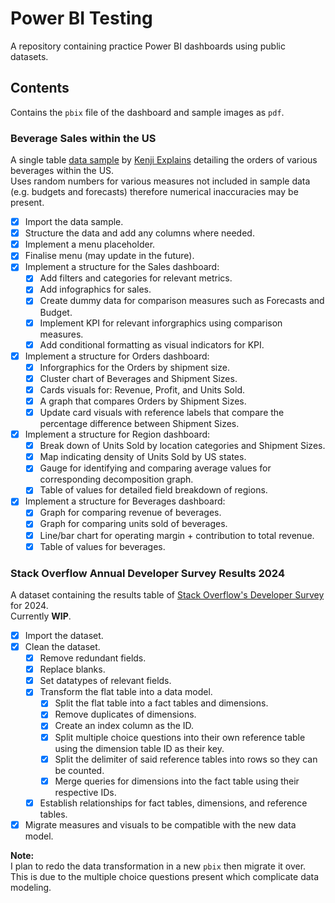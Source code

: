 # Power BI Testing
A repository containing practice Power BI dashboards using public datasets.

## Contents
Contains the ```pbix``` file of the dashboard and sample images as ```pdf```.

### Beverage Sales within the US
A single table [data sample](https://www.youtube.com/redirect?event=video_description&redir_token=QUFFLUhqbmVEQmxYRmp3WU44S0Fud2U0M1VIMTdvVWJ3d3xBQ3Jtc0tuMGE5SmxMYVdwUkxHNExLZzBPcFIyNDZJdklhYS0tSTMxaWJzNnotWVZvLVZESHFVLThXUUI3UlI1enBDQkR5dWRxUHdxb0ZlQms1d25kREZmOXpfSzRPbW9HbDY2Q2tSSWR3TTF4M0xMZGF0OXFpRQ&q=https%3A%2F%2Fview.flodesk.com%2Fpages%2F64956a78e24707d60dfe48c7&v=NISsW-bVAwU) by [Kenji Explains](https://www.youtube.com/@KenjiExplains) detailing the orders of various beverages within the US. <br />
Uses random numbers for various measures not included in sample data (e.g. budgets and forecasts) therefore numerical inaccuracies may be present.

- [x] Import the data sample.
- [x] Structure the data and add any columns where needed.
- [x] Implement a menu placeholder.
- [x] Finalise menu (may update in the future).
- [x] Implement a structure for the Sales dashboard:
    - [x] Add filters and categories for relevant metrics.
    - [x] Add infographics for sales.
    - [x] Create dummy data for comparison measures such as Forecasts and Budget.
    - [x] Implement KPI for relevant inforgraphics using comparison measures.
    - [x] Add conditional formatting as visual indicators for KPI.
- [x] Implement a structure for Orders dashboard:
    - [x] Inforgraphics for the Orders by shipment size.
    - [x] Cluster chart of Beverages and Shipment Sizes.
    - [x] Cards visuals for: Revenue, Profit, and Units Sold.
    - [x] A graph that compares Orders by Shipment Sizes.
    - [x] Update card visuals with reference labels that compare the percentage difference between Shipment Sizes.
- [x] Implement a structure for Region dashboard:
    - [x] Break down of Units Sold by location categories and Shipment Sizes.
    - [x] Map indicating density of Units Sold by US states.
    - [x] Gauge for identifying and comparing average values for corresponding decomposition graph.
    - [x] Table of values for detailed field breakdown of regions.
- [x] Implement a structure for Beverages dashboard:
    - [x] Graph for comparing revenue of beverages.
    - [x] Graph for comparing units sold of beverages.
    - [x] Line/bar chart for operating margin + contribution to total revenue.
    - [x] Table of values for beverages.

### Stack Overflow Annual Developer Survey Results 2024
A dataset containing the results table of [Stack Overflow's Developer Survey](https://survey.stackoverflow.co/?ref=hackernoon.com) for 2024. <br />
Currently **WIP**.

- [x] Import the dataset.
- [x] Clean the dataset.
    - [x] Remove redundant fields.
    - [x] Replace blanks.
    - [x] Set datatypes of relevant fields.
    - [x] Transform the flat table into a data model.
        - [x] Split the flat table into a fact tables and dimensions.
        - [x] Remove duplicates of dimensions.
        - [x] Create an index column as the ID.
        - [x] Split multiple choice questions into their own reference table using the dimension table ID as their key.
        - [x] Split the delimiter of said reference tables into rows so they can be counted.
        - [x] Merge queries for dimensions into the fact table using their respective IDs.
    - [x] Establish relationships for fact tables, dimensions, and reference tables.
- [x] Migrate measures and visuals to be compatible with the new data model.
      
**Note:** <br /> I plan to redo the data transformation in a new ```pbix``` then migrate it over. This is due to the multiple choice questions present which complicate data modeling.
